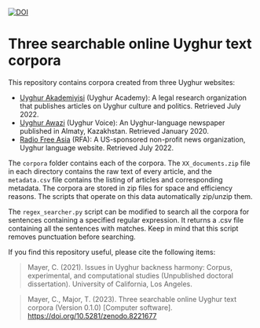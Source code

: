 [![DOI](https://zenodo.org/badge/569955412.svg)](https://zenodo.org/badge/latestdoi/569955412)

# Three searchable online Uyghur text corpora

This repository contains corpora created from three Uyghur websites:
* [Uyghur Akademiyisi](https://www.akademiye.org/ug/) (Uyghur Academy): A legal research organization that publishes articles on Uyghur culture and politics. Retrieved July 2022.
* [Uyghur Awazi](http://uyguravazi.kazgazeta.kz/) (Uyghur Voice): An Uyghur-language newspaper published in Almaty, Kazakhstan. Retrieved January 2020.
* [Radio Free Asia](https://www.rfa.org/uyghur) (RFA): A US-sponsored non-profit news organization, Uyghur language website. Retrieved July 2022.

The `corpora` folder contains each of the corpora. The `XX_documents.zip` file in each directory contains the raw text of every article, and the `metadata.csv` file contains the listing of articles and corresponding metadata. The corpora are stored in zip files for space and efficiency reasons. The scripts that operate on this data automatically zip/unzip them.

The `regex_searcher.py` script can be modified to search all the corpora for sentences containing a specified regular expression. It returns a .csv file containing all the sentences with matches. Keep in mind that this script removes punctuation before searching.

If you find this repository useful, please cite the following items:

> Mayer, C. (2021). Issues in Uyghur backness harmony: Corpus, experimental, and computational studies (Unpublished doctoral dissertation). University of California, Los Angeles. 

> Mayer, C., Major, T. (2023). Three searchable online Uyghur text corpora (Version 0.1.0) [Computer software]. https://doi.org/10.5281/zenodo.8221677
